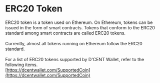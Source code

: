 # ERC20 Token

ERC20 token is a token used on Ethereum. On Ethereum, tokens can be issued in the form of smart contracts. Tokens that conform to the ERC20 standard among smart contracts are called ERC20 tokens. \
\
Currently, almost all tokens running on Ethereum follow the ERC20 standard. \
\
For a list of ERC20 tokens supported by D'CENT Wallet, refer to the following items.\
[https://dcentwallet.com/SupportedCoin](https://dcentwallet.com/SupportedCoin)
